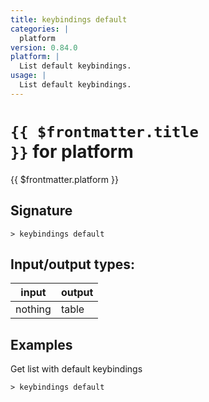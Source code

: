 ```yaml
---
title: keybindings default
categories: |
  platform
version: 0.84.0
platform: |
  List default keybindings.
usage: |
  List default keybindings.
---
```


# <code>{{ $frontmatter.title }}</code> for platform

<div class='command-title'>{{ $frontmatter.platform }}</div>

## Signature

```> keybindings default ```


## Input/output types:

| input   | output |
| ------- | ------ |
| nothing | table  |

## Examples

Get list with default keybindings
```shell
> keybindings default

```
